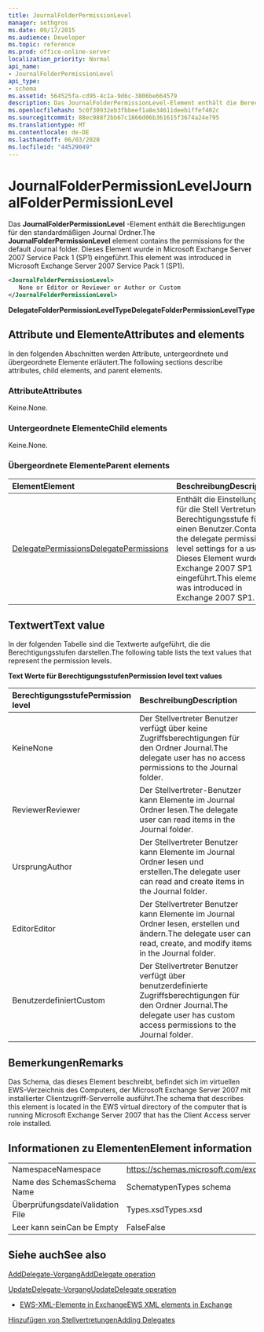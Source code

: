 ```yaml
---
title: JournalFolderPermissionLevel
manager: sethgros
ms.date: 09/17/2015
ms.audience: Developer
ms.topic: reference
ms.prod: office-online-server
localization_priority: Normal
api_name:
- JournalFolderPermissionLevel
api_type:
- schema
ms.assetid: 564525fa-cd95-4c1a-9d6c-3806be664579
description: Das JournalFolderPermissionLevel-Element enthält die Berechtigungen für den standardmäßigen Journal Ordner. Dieses Element wurde in Microsoft Exchange Server 2007 Service Pack 1 (SP1) eingeführt.
ms.openlocfilehash: 5c0f30932eb3fbbeef1a8e34611deeb1ffef402c
ms.sourcegitcommit: 88ec988f2bb67c1866d06b361615f3674a24e795
ms.translationtype: MT
ms.contentlocale: de-DE
ms.lasthandoff: 06/03/2020
ms.locfileid: "44529049"
---
```

# <a name="journalfolderpermissionlevel"></a><span data-ttu-id="73e0c-104">JournalFolderPermissionLevel</span><span class="sxs-lookup"><span data-stu-id="73e0c-104">JournalFolderPermissionLevel</span></span>

<span data-ttu-id="73e0c-105">Das **JournalFolderPermissionLevel** -Element enthält die Berechtigungen für den standardmäßigen Journal Ordner.</span><span class="sxs-lookup"><span data-stu-id="73e0c-105">The **JournalFolderPermissionLevel** element contains the permissions for the default Journal folder.</span></span> <span data-ttu-id="73e0c-106">Dieses Element wurde in Microsoft Exchange Server 2007 Service Pack 1 (SP1) eingeführt.</span><span class="sxs-lookup"><span data-stu-id="73e0c-106">This element was introduced in Microsoft Exchange Server 2007 Service Pack 1 (SP1).</span></span> 
  
```xml
<JournalFolderPermissionLevel>
   None or Editor or Reviewer or Author or Custom
</JournalFolderPermissionLevel>
```

 <span data-ttu-id="73e0c-107">**DelegateFolderPermissionLevelType**</span><span class="sxs-lookup"><span data-stu-id="73e0c-107">**DelegateFolderPermissionLevelType**</span></span>
## <a name="attributes-and-elements"></a><span data-ttu-id="73e0c-108">Attribute und Elemente</span><span class="sxs-lookup"><span data-stu-id="73e0c-108">Attributes and elements</span></span>

<span data-ttu-id="73e0c-109">In den folgenden Abschnitten werden Attribute, untergeordnete und übergeordnete Elemente erläutert.</span><span class="sxs-lookup"><span data-stu-id="73e0c-109">The following sections describe attributes, child elements, and parent elements.</span></span>
  
### <a name="attributes"></a><span data-ttu-id="73e0c-110">Attribute</span><span class="sxs-lookup"><span data-stu-id="73e0c-110">Attributes</span></span>

<span data-ttu-id="73e0c-111">Keine.</span><span class="sxs-lookup"><span data-stu-id="73e0c-111">None.</span></span>
  
### <a name="child-elements"></a><span data-ttu-id="73e0c-112">Untergeordnete Elemente</span><span class="sxs-lookup"><span data-stu-id="73e0c-112">Child elements</span></span>

<span data-ttu-id="73e0c-113">Keine.</span><span class="sxs-lookup"><span data-stu-id="73e0c-113">None.</span></span>
  
### <a name="parent-elements"></a><span data-ttu-id="73e0c-114">Übergeordnete Elemente</span><span class="sxs-lookup"><span data-stu-id="73e0c-114">Parent elements</span></span>

|<span data-ttu-id="73e0c-115">**Element**</span><span class="sxs-lookup"><span data-stu-id="73e0c-115">**Element**</span></span>|<span data-ttu-id="73e0c-116">**Beschreibung**</span><span class="sxs-lookup"><span data-stu-id="73e0c-116">**Description**</span></span>|
|:-----|:-----|
|[<span data-ttu-id="73e0c-117">DelegatePermissions</span><span class="sxs-lookup"><span data-stu-id="73e0c-117">DelegatePermissions</span></span>](delegatepermissions.md) <br/> |<span data-ttu-id="73e0c-118">Enthält die Einstellungen für die Stell Vertretungs Berechtigungsstufe für einen Benutzer.</span><span class="sxs-lookup"><span data-stu-id="73e0c-118">Contains the delegate permission level settings for a user.</span></span> <span data-ttu-id="73e0c-119">Dieses Element wurde in Exchange 2007 SP1 eingeführt.</span><span class="sxs-lookup"><span data-stu-id="73e0c-119">This element was introduced in Exchange 2007 SP1.</span></span>  <br/> |
   
## <a name="text-value"></a><span data-ttu-id="73e0c-120">Textwert</span><span class="sxs-lookup"><span data-stu-id="73e0c-120">Text value</span></span>

<span data-ttu-id="73e0c-121">In der folgenden Tabelle sind die Textwerte aufgeführt, die die Berechtigungsstufen darstellen.</span><span class="sxs-lookup"><span data-stu-id="73e0c-121">The following table lists the text values that represent the permission levels.</span></span>
  
<span data-ttu-id="73e0c-122">**Text Werte für Berechtigungsstufen**</span><span class="sxs-lookup"><span data-stu-id="73e0c-122">**Permission level text values**</span></span>

|<span data-ttu-id="73e0c-123">**Berechtigungsstufe**</span><span class="sxs-lookup"><span data-stu-id="73e0c-123">**Permission level**</span></span>|<span data-ttu-id="73e0c-124">**Beschreibung**</span><span class="sxs-lookup"><span data-stu-id="73e0c-124">**Description**</span></span>|
|:-----|:-----|
|<span data-ttu-id="73e0c-125">Keine</span><span class="sxs-lookup"><span data-stu-id="73e0c-125">None</span></span>  <br/> |<span data-ttu-id="73e0c-126">Der Stellvertreter Benutzer verfügt über keine Zugriffsberechtigungen für den Ordner Journal.</span><span class="sxs-lookup"><span data-stu-id="73e0c-126">The delegate user has no access permissions to the Journal folder.</span></span>  <br/> |
|<span data-ttu-id="73e0c-127">Reviewer</span><span class="sxs-lookup"><span data-stu-id="73e0c-127">Reviewer</span></span>  <br/> |<span data-ttu-id="73e0c-128">Der Stellvertreter-Benutzer kann Elemente im Journal Ordner lesen.</span><span class="sxs-lookup"><span data-stu-id="73e0c-128">The delegate user can read items in the Journal folder.</span></span>  <br/> |
|<span data-ttu-id="73e0c-129">Ursprung</span><span class="sxs-lookup"><span data-stu-id="73e0c-129">Author</span></span>  <br/> |<span data-ttu-id="73e0c-130">Der Stellvertreter Benutzer kann Elemente im Journal Ordner lesen und erstellen.</span><span class="sxs-lookup"><span data-stu-id="73e0c-130">The delegate user can read and create items in the Journal folder.</span></span>  <br/> |
|<span data-ttu-id="73e0c-131">Editor</span><span class="sxs-lookup"><span data-stu-id="73e0c-131">Editor</span></span>  <br/> |<span data-ttu-id="73e0c-132">Der Stellvertreter Benutzer kann Elemente im Journal Ordner lesen, erstellen und ändern.</span><span class="sxs-lookup"><span data-stu-id="73e0c-132">The delegate user can read, create, and modify items in the Journal folder.</span></span>  <br/> |
|<span data-ttu-id="73e0c-133">Benutzerdefiniert</span><span class="sxs-lookup"><span data-stu-id="73e0c-133">Custom</span></span>  <br/> |<span data-ttu-id="73e0c-134">Der Stellvertreter Benutzer verfügt über benutzerdefinierte Zugriffsberechtigungen für den Ordner Journal.</span><span class="sxs-lookup"><span data-stu-id="73e0c-134">The delegate user has custom access permissions to the Journal folder.</span></span>  <br/> |
   
## <a name="remarks"></a><span data-ttu-id="73e0c-135">Bemerkungen</span><span class="sxs-lookup"><span data-stu-id="73e0c-135">Remarks</span></span>

<span data-ttu-id="73e0c-136">Das Schema, das dieses Element beschreibt, befindet sich im virtuellen EWS-Verzeichnis des Computers, der Microsoft Exchange Server 2007 mit installierter Clientzugriff-Serverrolle ausführt.</span><span class="sxs-lookup"><span data-stu-id="73e0c-136">The schema that describes this element is located in the EWS virtual directory of the computer that is running Microsoft Exchange Server 2007 that has the Client Access server role installed.</span></span>
  
## <a name="element-information"></a><span data-ttu-id="73e0c-137">Informationen zu Elementen</span><span class="sxs-lookup"><span data-stu-id="73e0c-137">Element information</span></span>

|||
|:-----|:-----|
|<span data-ttu-id="73e0c-138">Namespace</span><span class="sxs-lookup"><span data-stu-id="73e0c-138">Namespace</span></span>  <br/> |https://schemas.microsoft.com/exchange/services/2006/types  <br/> |
|<span data-ttu-id="73e0c-139">Name des Schemas</span><span class="sxs-lookup"><span data-stu-id="73e0c-139">Schema Name</span></span>  <br/> |<span data-ttu-id="73e0c-140">Schematypen</span><span class="sxs-lookup"><span data-stu-id="73e0c-140">Types schema</span></span>  <br/> |
|<span data-ttu-id="73e0c-141">Überprüfungsdatei</span><span class="sxs-lookup"><span data-stu-id="73e0c-141">Validation File</span></span>  <br/> |<span data-ttu-id="73e0c-142">Types.xsd</span><span class="sxs-lookup"><span data-stu-id="73e0c-142">Types.xsd</span></span>  <br/> |
|<span data-ttu-id="73e0c-143">Leer kann sein</span><span class="sxs-lookup"><span data-stu-id="73e0c-143">Can be Empty</span></span>  <br/> |<span data-ttu-id="73e0c-144">False</span><span class="sxs-lookup"><span data-stu-id="73e0c-144">False</span></span>  <br/> |
   
## <a name="see-also"></a><span data-ttu-id="73e0c-145">Siehe auch</span><span class="sxs-lookup"><span data-stu-id="73e0c-145">See also</span></span>



[<span data-ttu-id="73e0c-146">AddDelegate-Vorgang</span><span class="sxs-lookup"><span data-stu-id="73e0c-146">AddDelegate operation</span></span>](adddelegate-operation.md)
  
[<span data-ttu-id="73e0c-147">UpdateDelegate-Vorgang</span><span class="sxs-lookup"><span data-stu-id="73e0c-147">UpdateDelegate operation</span></span>](updatedelegate-operation.md)


- [<span data-ttu-id="73e0c-148">EWS-XML-Elemente in Exchange</span><span class="sxs-lookup"><span data-stu-id="73e0c-148">EWS XML elements in Exchange</span></span>](ews-xml-elements-in-exchange.md)


[<span data-ttu-id="73e0c-149">Hinzufügen von Stellvertretungen</span><span class="sxs-lookup"><span data-stu-id="73e0c-149">Adding Delegates</span></span>](https://msdn.microsoft.com/library/3a744150-66a3-4a13-9433-793603ba5038%28Office.15%29.aspx)

